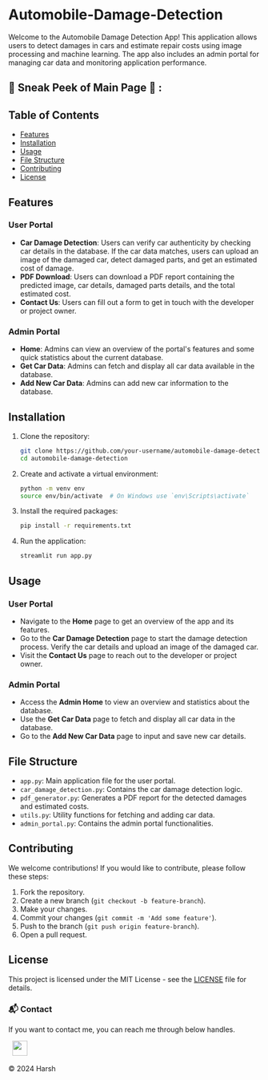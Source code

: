 # Automobile-Damage-Detection

Welcome to the Automobile Damage Detection App! This application allows users to detect damages in cars and estimate repair costs using image processing and machine learning. The app also includes an admin portal for managing car data and monitoring application performance.

## 📌 Sneak Peek of Main Page 🙈 :



## Table of Contents

- [Features](#features)
- [Installation](#installation)
- [Usage](#usage)
- [File Structure](#file-structure)
- [Contributing](#contributing)
- [License](#license)

## Features

### User Portal
- **Car Damage Detection**: Users can verify car authenticity by checking car details in the database. If the car data matches, users can upload an image of the damaged car, detect damaged parts, and get an estimated cost of damage.
- **PDF Download**: Users can download a PDF report containing the predicted image, car details, damaged parts details, and the total estimated cost.
- **Contact Us**: Users can fill out a form to get in touch with the developer or project owner.

### Admin Portal
- **Home**: Admins can view an overview of the portal's features and some quick statistics about the current database.
- **Get Car Data**: Admins can fetch and display all car data available in the database.
- **Add New Car Data**: Admins can add new car information to the database.

## Installation

1. Clone the repository:

    ```sh
    git clone https://github.com/your-username/automobile-damage-detection.git
    cd automobile-damage-detection
    ```

2. Create and activate a virtual environment:

    ```sh
    python -m venv env
    source env/bin/activate  # On Windows use `env\Scripts\activate`
    ```

3. Install the required packages:

    ```sh
    pip install -r requirements.txt
    ```

4. Run the application:

    ```sh
    streamlit run app.py
    ```

## Usage

### User Portal
- Navigate to the **Home** page to get an overview of the app and its features.
- Go to the **Car Damage Detection** page to start the damage detection process. Verify the car details and upload an image of the damaged car.
- Visit the **Contact Us** page to reach out to the developer or project owner.

### Admin Portal
- Access the **Admin Home** to view an overview and statistics about the database.
- Use the **Get Car Data** page to fetch and display all car data in the database.
- Go to the **Add New Car Data** page to input and save new car details.

## File Structure

- `app.py`: Main application file for the user portal.
- `car_damage_detection.py`: Contains the car damage detection logic.
- `pdf_generator.py`: Generates a PDF report for the detected damages and estimated costs.
- `utils.py`: Utility functions for fetching and adding car data.
- `admin_portal.py`: Contains the admin portal functionalities.

## Contributing

We welcome contributions! If you would like to contribute, please follow these steps:

1. Fork the repository.
2. Create a new branch (`git checkout -b feature-branch`).
3. Make your changes.
4. Commit your changes (`git commit -m 'Add some feature'`).
5. Push to the branch (`git push origin feature-branch`).
6. Open a pull request.

## License

This project is licensed under the MIT License - see the [LICENSE](LICENSE) file for details.


### 📬 Contact


If you want to contact me, you can reach me through below handles.

&nbsp;&nbsp;<a href="https://www.linkedin.com/in/harsh-kumawat-069bb324b/"><img src="https://www.felberpr.com/wp-content/uploads/linkedin-logo.png" width="30"></img></a>

© 2024 Harsh

